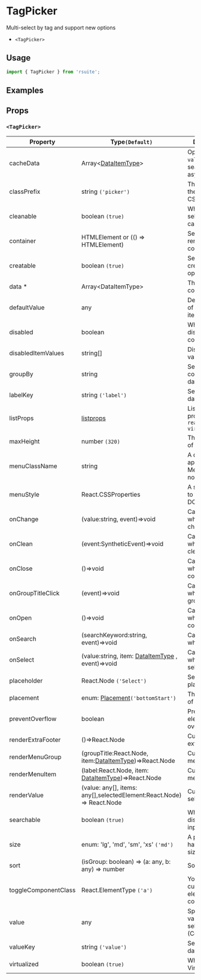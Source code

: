 # TagPicker

Multi-select by tag and support new options

- `<TagPicker>`

## Usage

```js
import { TagPicker } from 'rsuite';
```

## Examples

<!--{demo}-->

## Props

### `<TagPicker>`

| Property             | Type`(Default)`                                                       | Description                                             |
| -------------------- | --------------------------------------------------------------------- | ------------------------------------------------------- |
| cacheData            | Array&lt;[DataItemType](#types)&gt;                                   | Option to cache `value` when searching asynchronously   |
| classPrefix          | string `('picker')`                                                   | The prefix of the component CSS class                   |
| cleanable            | boolean `(true)`                                                      | Whether the selected value can be cleared               |
| container            | HTMLElement or (() => HTMLElement)                                    | Sets the rendering container                            |
| creatable            | boolean `(true)`                                                      | Settings can create new options                         |
| data \*              | Array&lt;DataItemType&gt;                                             | The data of component                                   |
| defaultValue         | any                                                                   | Default values of the selected items                    |
| disabled             | boolean                                                               | Whether disabled componet                               |
| disabledItemValues   | string[]                                                              | Disable item by value                                   |
| groupBy              | string                                                                | Set group condition key in data                         |
| labelKey             | string `('label')`                                                    | Set label key in data                                   |
| listProps            | [listprops]                                                           | List-related properties in `react-virtualized`          |
| maxHeight            | number `(320)`                                                        | The max height of Dropdown                              |
| menuClassName        | string                                                                | A css class to apply to the Menu DOM node.              |
| menuStyle            | React.CSSProperties                                                   | A style to apply to the Menu DOM node.                  |
| onChange             | (value:string, event)=>void                                           | Callback fired when value change                        |
| onClean              | (event:SyntheticEvent)=>void                                          | Callback fired when value clean                         |
| onClose              | ()=>void                                                              | Callback fired when close component                     |
| onGroupTitleClick    | (event)=>void                                                         | Callback fired when click the group title               |
| onOpen               | ()=>void                                                              | Callback fired when open component                      |
| onSearch             | (searchKeyword:string, event)=>void                                   | Callback fired when search                              |
| onSelect             | (value:string, item: [DataItemType](#types) , event)=>void            | Callback fired when item is selected                    |
| placeholder          | React.Node `('Select')`                                               | Setting placeholders                                    |
| placement            | enum: [Placement](#types)`('bottomStart')`                            | The placement of component                              |
| preventOverflow      | boolean                                                               | Prevent floating element overflow                       |
| renderExtraFooter    | ()=>React.Node                                                        | Custom render extra footer                              |
| renderMenuGroup      | (groupTitle:React.Node, item:[DataItemType](#types))=>React.Node      | Custom render menu group                                |
| renderMenuItem       | (label:React.Node, item: [DataItemType](#types))=>React.Node          | Custom render menu items                                |
| renderValue          | (value: any[], items: any[],selectedElement:React.Node) => React.Node | Custom render selected items                            |
| searchable           | boolean `(true)`                                                      | Whether dispaly search input box                        |
| size                 | enum: 'lg', 'md', 'sm', 'xs' `('md')`                                 | A picker can have different sizes                       |
| sort                 | (isGroup: boolean) => (a: any, b: any) => number                      | Sort options                                            |
| toggleComponentClass | React.ElementType `('a')`                                             | You can use a custom element for this component         |
| value                | any                                                                   | Specifies the values of the selected items (Controlled) |
| valueKey             | string `('value')`                                                    | Set value key in data                                   |
| virtualized          | boolean `(true)`                                                      | Whether using Virtualized List                          |

[listprops]: https://github.com/bvaughn/react-virtualized/blob/master/docs/List.md#prop-types
